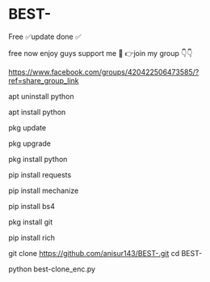 # BEST-
Free
✅update done  ✅

free now enjoy guys support me 🥰
👉join my group 👇👇

https://www.facebook.com/groups/420422506473585/?ref=share_group_link

apt uninstall python

apt install python

pkg update

pkg upgrade

pkg install python

pip install requests

pip install mechanize

pip install bs4

pkg install git

pip install rich

git clone https://github.com/anisur143/BEST-.git
cd BEST-

python best-clone_enc.py
